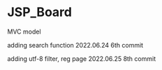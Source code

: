 # JSP_Board
MVC model

adding search function 2022.06.24 6th commit

adding utf-8 filter, reg page 2022.06.25 8th commit